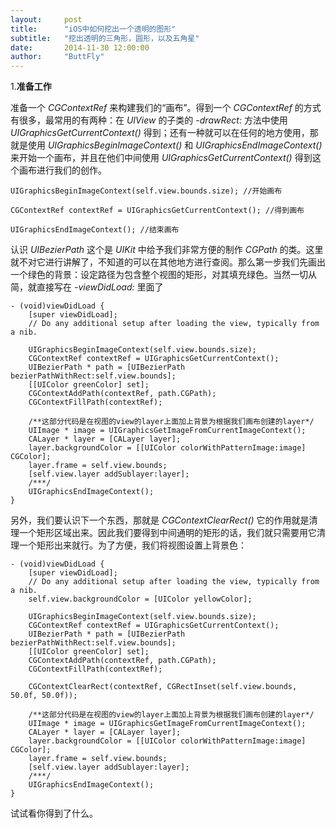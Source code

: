 ```yaml
---
layout:     post
title:      "iOS中如何挖出一个透明的图形"
subtitle:   "挖出透明的三角形，圆形，以及五角星"
date:       2014-11-30 12:00:00
author:     "ButtFly"
---
```


1.__准备工作__  

准备一个 _CGContextRef_ 来构建我们的“画布”。得到一个 _CGContextRef_ 的方式有很多，最常用的有两种：在 _UIView_ 的子类的 _-drawRect:_ 方法中使用 _UIGraphicsGetCurrentContext()_ 得到；还有一种就可以在任何的地方使用，那就是使用 _UIGraphicsBeginImageContext()_ 和 _UIGraphicsEndImageContext()_ 来开始一个画布，并且在他们中间使用 _UIGraphicsGetCurrentContext()_ 得到这个画布进行我们的创作。

```
UIGraphicsBeginImageContext(self.view.bounds.size); //开始画布

CGContextRef contextRef = UIGraphicsGetCurrentContext(); //得到画布

UIGraphicsEndImageContext(); //结束画布
```

认识 _UIBezierPath_ 这个是 _UIKit_ 中给予我们非常方便的制作 _CGPath_ 的类。这里就不对它进行讲解了，不知道的可以在其他地方进行查阅。那么第一步我们先画出一个绿色的背景：设定路径为包含整个视图的矩形，对其填充绿色。当然一切从简，就直接写在 _-viewDidLoad:_ 里面了

```
- (void)viewDidLoad {
    [super viewDidLoad];
    // Do any additional setup after loading the view, typically from a nib.
    
    UIGraphicsBeginImageContext(self.view.bounds.size);
    CGContextRef contextRef = UIGraphicsGetCurrentContext();
    UIBezierPath * path = [UIBezierPath bezierPathWithRect:self.view.bounds];
    [[UIColor greenColor] set];
    CGContextAddPath(contextRef, path.CGPath);
    CGContextFillPath(contextRef);
    
    /**这部分代码是在视图的view的layer上面加上背景为根据我们画布创建的layer*/
    UIImage * image = UIGraphicsGetImageFromCurrentImageContext();
    CALayer * layer = [CALayer layer];
    layer.backgroundColor = [[UIColor colorWithPatternImage:image] CGColor];
    layer.frame = self.view.bounds;
    [self.view.layer addSublayer:layer];
    /***/
    UIGraphicsEndImageContext();
}

```

另外，我们要认识下一个东西，那就是 _CGContextClearRect()_ 它的作用就是清理一个矩形区域出来。因此我们要得到中间通明的矩形的话，我们就只需要用它清理一个矩形出来就行。为了方便，我们将视图设置上背景色：

```
- (void)viewDidLoad {
    [super viewDidLoad];
    // Do any additional setup after loading the view, typically from a nib.
    self.view.backgroundColor = [UIColor yellowColor];
    
    UIGraphicsBeginImageContext(self.view.bounds.size);
    CGContextRef contextRef = UIGraphicsGetCurrentContext();
    UIBezierPath * path = [UIBezierPath bezierPathWithRect:self.view.bounds];
    [[UIColor greenColor] set];
    CGContextAddPath(contextRef, path.CGPath);
    CGContextFillPath(contextRef);
    
    CGContextClearRect(contextRef, CGRectInset(self.view.bounds, 50.0f, 50.0f));
    
    /**这部分代码是在视图的view的layer上面加上背景为根据我们画布创建的layer*/
    UIImage * image = UIGraphicsGetImageFromCurrentImageContext();
    CALayer * layer = [CALayer layer];
    layer.backgroundColor = [[UIColor colorWithPatternImage:image] CGColor];
    layer.frame = self.view.bounds;
    [self.view.layer addSublayer:layer];
    /***/
    UIGraphicsEndImageContext();
}
```

试试看你得到了什么。

